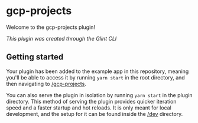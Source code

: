 # gcp-projects

Welcome to the gcp-projects plugin!

_This plugin was created through the Glint CLI_

## Getting started

Your plugin has been added to the example app in this repository, meaning you'll be able to access it by running `yarn start` in the root directory, and then navigating to [/gcp-projects](http://localhost:3000/gcp-projects).

You can also serve the plugin in isolation by running `yarn start` in the plugin directory.
This method of serving the plugin provides quicker iteration speed and a faster startup and hot reloads.
It is only meant for local development, and the setup for it can be found inside the [/dev](./dev) directory.
